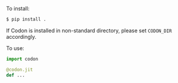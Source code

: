 To install:

```bash
$ pip install .
```

If Codon is installed in non-standard directory, please set `CODON_DIR` accordingly.

To use:

```python
import codon

@codon.jit
def ...
```
